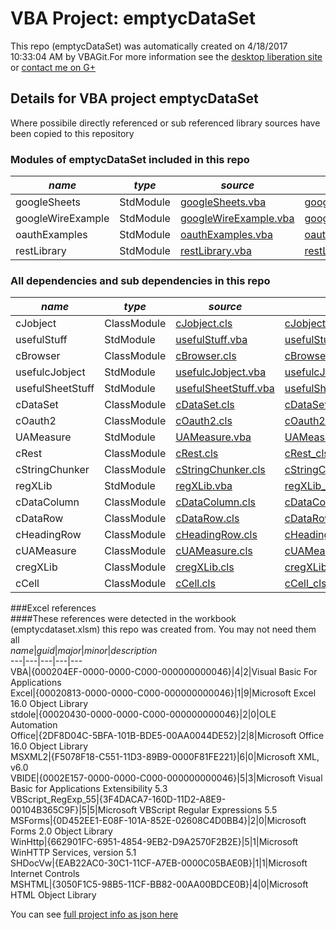 # VBA Project: emptycDataSet
This repo (emptycDataSet) was automatically created on 4/18/2017 10:33:04 AM by VBAGit.For more information see the [desktop liberation site](http://ramblings.mcpher.com/Home/excelquirks/drivesdk/gettinggithubready "desktop liberation") or [contact me on G+](https://plus.google.com/+BruceMcpherson "Bruce McPherson - GDE")  
## Details for VBA project emptycDataSet
Where possibile directly referenced or sub referenced library sources have been copied to this repository  
### Modules of emptycDataSet included in this repo
*name*|*type*|*source*|*docs*  
---|---|---|---  
googleSheets|StdModule|[googleSheets.vba](scripts/googleSheets.vba "script source")|[googleSheets_vba.md](scripts/googleSheets_vba.md "script docs")  
googleWireExample|StdModule|[googleWireExample.vba](scripts/googleWireExample.vba "script source")|[googleWireExample_vba.md](scripts/googleWireExample_vba.md "script docs")  
oauthExamples|StdModule|[oauthExamples.vba](scripts/oauthExamples.vba "script source")|[oauthExamples_vba.md](scripts/oauthExamples_vba.md "script docs")  
restLibrary|StdModule|[restLibrary.vba](scripts/restLibrary.vba "script source")|[restLibrary_vba.md](scripts/restLibrary_vba.md "script docs")  
  
### All dependencies and sub dependencies in this repo  
*name*|*type*|*source*|*docs*  
---|---|---|---  
cJobject|ClassModule|[cJobject.cls](libraries/cJobject.cls "library source")|[cJobject_cls.md](libraries/cJobject_cls.md "library docs")  
usefulStuff|StdModule|[usefulStuff.vba](libraries/usefulStuff.vba "library source")|[usefulStuff_vba.md](libraries/usefulStuff_vba.md "library docs")  
cBrowser|ClassModule|[cBrowser.cls](libraries/cBrowser.cls "library source")|[cBrowser_cls.md](libraries/cBrowser_cls.md "library docs")  
usefulcJobject|StdModule|[usefulcJobject.vba](libraries/usefulcJobject.vba "library source")|[usefulcJobject_vba.md](libraries/usefulcJobject_vba.md "library docs")  
usefulSheetStuff|StdModule|[usefulSheetStuff.vba](libraries/usefulSheetStuff.vba "library source")|[usefulSheetStuff_vba.md](libraries/usefulSheetStuff_vba.md "library docs")  
cDataSet|ClassModule|[cDataSet.cls](libraries/cDataSet.cls "library source")|[cDataSet_cls.md](libraries/cDataSet_cls.md "library docs")  
cOauth2|ClassModule|[cOauth2.cls](libraries/cOauth2.cls "library source")|[cOauth2_cls.md](libraries/cOauth2_cls.md "library docs")  
UAMeasure|StdModule|[UAMeasure.vba](libraries/UAMeasure.vba "library source")|[UAMeasure_vba.md](libraries/UAMeasure_vba.md "library docs")  
cRest|ClassModule|[cRest.cls](libraries/cRest.cls "library source")|[cRest_cls.md](libraries/cRest_cls.md "library docs")  
cStringChunker|ClassModule|[cStringChunker.cls](libraries/cStringChunker.cls "library source")|[cStringChunker_cls.md](libraries/cStringChunker_cls.md "library docs")  
regXLib|StdModule|[regXLib.vba](libraries/regXLib.vba "library source")|[regXLib_vba.md](libraries/regXLib_vba.md "library docs")  
cDataColumn|ClassModule|[cDataColumn.cls](libraries/cDataColumn.cls "library source")|[cDataColumn_cls.md](libraries/cDataColumn_cls.md "library docs")  
cDataRow|ClassModule|[cDataRow.cls](libraries/cDataRow.cls "library source")|[cDataRow_cls.md](libraries/cDataRow_cls.md "library docs")  
cHeadingRow|ClassModule|[cHeadingRow.cls](libraries/cHeadingRow.cls "library source")|[cHeadingRow_cls.md](libraries/cHeadingRow_cls.md "library docs")  
cUAMeasure|ClassModule|[cUAMeasure.cls](libraries/cUAMeasure.cls "library source")|[cUAMeasure_cls.md](libraries/cUAMeasure_cls.md "library docs")  
cregXLib|ClassModule|[cregXLib.cls](libraries/cregXLib.cls "library source")|[cregXLib_cls.md](libraries/cregXLib_cls.md "library docs")  
cCell|ClassModule|[cCell.cls](libraries/cCell.cls "library source")|[cCell_cls.md](libraries/cCell_cls.md "library docs")  
  
###Excel references  
####These references were detected in the workbook (emptycdataset.xlsm) this repo was created from. You may not need them all  
*name*|*guid*|*major*|*minor*|*description*  
---|---|---|---|---  
VBA|{000204EF-0000-0000-C000-000000000046}|4|2|Visual Basic For Applications  
Excel|{00020813-0000-0000-C000-000000000046}|1|9|Microsoft Excel 16.0 Object Library  
stdole|{00020430-0000-0000-C000-000000000046}|2|0|OLE Automation  
Office|{2DF8D04C-5BFA-101B-BDE5-00AA0044DE52}|2|8|Microsoft Office 16.0 Object Library  
MSXML2|{F5078F18-C551-11D3-89B9-0000F81FE221}|6|0|Microsoft XML, v6.0  
VBIDE|{0002E157-0000-0000-C000-000000000046}|5|3|Microsoft Visual Basic for Applications Extensibility 5.3  
VBScript_RegExp_55|{3F4DACA7-160D-11D2-A8E9-00104B365C9F}|5|5|Microsoft VBScript Regular Expressions 5.5  
MSForms|{0D452EE1-E08F-101A-852E-02608C4D0BB4}|2|0|Microsoft Forms 2.0 Object Library  
WinHttp|{662901FC-6951-4854-9EB2-D9A2570F2B2E}|5|1|Microsoft WinHTTP Services, version 5.1  
SHDocVw|{EAB22AC0-30C1-11CF-A7EB-0000C05BAE0B}|1|1|Microsoft Internet Controls  
MSHTML|{3050F1C5-98B5-11CF-BB82-00AA00BDCE0B}|4|0|Microsoft HTML Object Library  
  
  
You can see [full project info as json here](info.json)